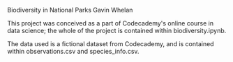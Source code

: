 Biodiversity in National Parks
Gavin Whelan

This project was conceived as a part of Codecademy's online course in data science; the whole of the project is contained within biodiversity.ipynb.

The data used is a fictional dataset from Codecademy, and is contained within observations.csv and species_info.csv.

